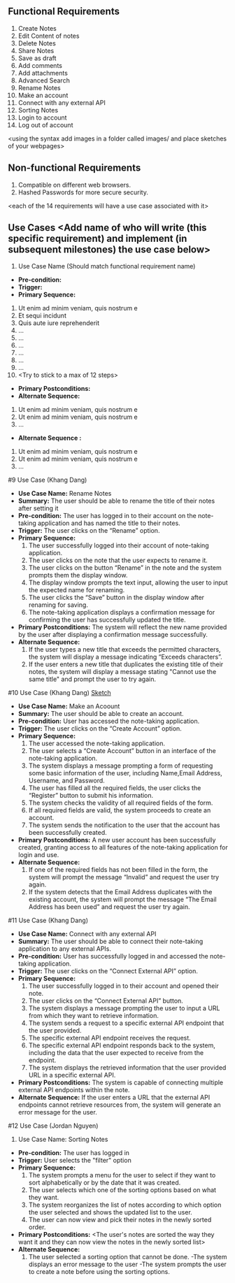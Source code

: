 ## Functional Requirements
1. Create Notes <The user should be able to create a new empty note>
2. Edit Content of notes <The user should be able to edit the content of the notes that they created>
3. Delete Notes <The user should be able to delete any notes that they created>
4. Share Notes <The user should be able to share their notes by creating a link or a download file>
5. Save as draft <The user should be able to save an in-progress note as a draft before it is shared publicly or privately>
6. Add comments <The user should be able to add comments on their notes>
7. Add attachments <The user should be able to add certain types of attachments to their notes>
8. Advanced Search <The user should be able to search for titles of notes and or keywords in their notes>
9. Rename Notes <The user should be able to rename the title of their notes after setting it>
10. Make an account <The user should be able to create an account>
11. Connect with any external API <Note taking app should be able to connect to any external API>
12. Sorting Notes <The user should be able to sort their notes by the date they were created or alphabetically>
13. Login to account <The user should be able to login to their account>
14. Log out of account <The user should be able to log out of their account>

<using the syntax [](images/ui1.png) add images in a folder called images/ and place sketches of your webpages>

## Non-functional Requirements
1. Compatible on different web browsers.
2. Hashed Passwords for more secure security.

<each of the 14 requirements will have a use case associated with it>
## Use Cases <Add name of who will write (this specific requirement) and implement (in subsequent milestones) the use case below>
1. Use Case Name (Should match functional requirement name)
- **Pre-condition:** <can be a list or short description>
- **Trigger:** <can be a list or short description>
- **Primary Sequence:**
1. Ut enim ad minim veniam, quis nostrum e
2. Et sequi incidunt
3. Quis aute iure reprehenderit
4. ...
5. ...
6. ...
7. ...
8. ...
9. ...
10. <Try to stick to a max of 12 steps>
- **Primary Postconditions:** <can be a list or short description>
- **Alternate Sequence:** <you can have more than one alternate sequence to
describe multiple issues that may arise and their outcomes>
1. Ut enim ad minim veniam, quis nostrum e
2. Ut enim ad minim veniam, quis nostrum e
3. ...
- **Alternate Sequence <optional>:** <you can have more than one alternate sequence to describe multiple issues that may arise>

1. Ut enim ad minim veniam, quis nostrum e
2. Ut enim ad minim veniam, quis nostrum e
3. ...
   
#9 Use Case (Khang Dang)
- **Use Case Name:** Rename Notes
- **Summary:** The user should be able to rename the title of their notes after setting it
- **Pre-condition:** The user has logged in to their account on the note-taking application and has named the title to their notes.
- **Trigger:** The user clicks on the “Rename” option.
- **Primary Sequence:**
   1. The user successfully logged into their account of note-taking application.
   2. The user clicks on the note that the user expects to rename it.
   3. The user clicks on the button “Rename” in the note and the system prompts them the display window.
   4. The display window prompts the text input, allowing the user to input the expected name for renaming.
   5. The user clicks the “Save” button in the display window after renaming for saving.
   6. The note-taking application displays a confirmation message for confirming the user has successfully updated the title.
- **Primary Postconditions:** The system will reflect the new name provided by the user after displaying a confirmation message successfully.
- **Alternate Sequence:**
   1. If the user types a new title that exceeds the permitted characters, the system will display a message indicating “Exceeds characters”.
   2. If the user enters a new title that duplicates the existing title of their notes, the system will display a message stating "Cannot use the same title" and prompt the user         to try again.
 
#10 Use Case (Khang Dang) [Sketch](https://github.com/khangdang123/ProjectDatabaseNoteApp/blob/main/images/ui10.png)
- **Use Case Name:** Make an Acoount
- **Summary:** The user should be able to create an account.
- **Pre-condition:** User has accessed the note-taking application.
- **Trigger:** The user clicks on the “Create Account” option.
- **Primary Sequence:**
   1. The user accessed the note-taking application.
   2. The user selects a “Create Account” button in an interface of the note-taking application.
   3. The system displays a message prompting a form of requesting some basic information of the user, including Name,Email Address, Username, and Password. 
   4. The user has filled all the required fields, the user clicks the “Register” button to submit his information.
   5. The system checks the validity of all required fields of the form.
   6. If all required fields are valid, the system proceeds to create an account.
   7. The system sends the notification to the user that the account has been successfully created.
- **Primary Postconditions:** A new user account has been successfully created, granting access to all features of the note-taking application for login and use.
- **Alternate Sequence:**
   1. If one of the required fields has not been filled in the form, the system will prompt the message “Invalid” and request the user try again.
   2. If the system detects that the Email Address duplicates with the existing account, the system will prompt the message “The Email Address has been used” and request the user       try again. 

#11 Use Case (Khang Dang)
- **Use Case Name:** Connect with any external API
- **Summary:** The user should be able to connect their note-taking application to any external APIs.
- **Pre-condition:** User has successfully logged in and accessed the note-taking application. 
- **Trigger:** The user clicks on the “Connect External API” option.
- **Primary Sequence:**
   1. The user successfully logged in to their account and opened their note.
   2. The user clicks on the “Connect External API” button.
   3. The system displays a message prompting the user to input a URL from which they want to retrieve information.
   4. The system sends a request to a specific external API endpoint that the user provided.
   5. The specific external API endpoint receives the request.
   6. The specific external API endpoint responds back to the system, including the data that the user expected to receive from the endpoint.
   7. The system displays the retrieved information that the user provided URL in a specific external API.
- **Primary Postconditions:** The system is capable of connecting multiple external API endpoints within the note.
- **Alternate Sequence:** If the user enters a URL that the external API endpoints cannot retrieve resources from, the system will generate an error message for the user.
  
#12 Use Case (Jordan Nguyen)
1. Use Case Name: Sorting Notes
- **Pre-condition:** The user has logged in
- **Trigger:** User selects the "filter" option
- **Primary Sequence:**
   1. The system prompts a menu for the user to select if they want to sort alphabetically or by the date that it was created.
   2. The user selects which one of the sorting options based on what they want.
   3. The system reorganizes the list of notes according to which option the user selected and shows the updated list to the user.
   4. The user can now view and pick their notes in the newly sorted order.
- **Primary Postconditions:** <The user's notes are sorted the way they want it and they can now view the notes in the newly sorted list>
- **Alternate Sequence:** 
   1. The user selected a sorting option that cannot be done.
      -The system displays an error message to the user
      -The system prompts the user to create a note before using the sorting options.
   

